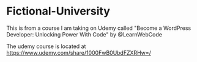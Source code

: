 # Fictional-University
This is from a course I am taking on Udemy called "Become a WordPress Developer: Unlocking Power With Code" by @LearnWebCode

The udemy course is located at https://www.udemy.com/share/1000FwB0UbdFZXRHw=/

